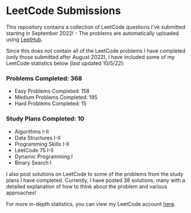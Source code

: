 # LeetCode Submissions
This repository contains a collection of LeetCode questions I've submitted starting in September 2022! - The problems are automatically uploaded using [LeetHub](https://github.com/QasimWani/LeetHub).

Since this does not contain all of the LeetCode problems I have completed (only those submitted after August 2022), I have included some of my LeetCode statistics below (last updated 10/5/22):

### Problems Completed: 368
* Easy Problems Completed: 158
* Medium Problems Completed: 195
* Hard Problems Completed: 15

### Study Plans Completed: 10
* Algorithms I-II
* Data Structures I-II
* Programming Skills I-II
* LeetCode 75 I-II
* Dynamic Programming I
* Binary Search I

I also post solutions on LeetCode to some of the problems from the study plans I have completed. Currently, I have posted 38 solutions, many with a detailed explanation of how to think about the problem and various approaches!

For more in-depth statistics, you can view my LeetCode account [here](https://leetcode.com/bloomh/).
